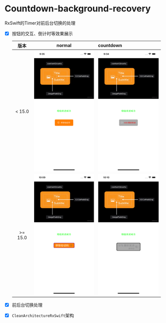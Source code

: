 # Countdown-background-recovery
RxSwift的Timer对前后台切换的处理

- [x] 按钮的交互、倒计时等效果展示

    |   版本    |  normal |  countdown |
    |:---------:|:----:|:---|
    |  < 15.0  |  <img src='https://github.com/ShenYj/ShenYj.github.io/blob/master/markDownAssets/iOS/Common/UIButton/normal_14.0.png?raw=true' height='390' width='210'></img> |  <img src='https://github.com/ShenYj/ShenYj.github.io/blob/master/markDownAssets/iOS/Common/UIButton/countdown_14.0.png?raw=true' height='390' width='210'></img>  |
    |  >= 15.0 |  <img src='https://github.com/ShenYj/ShenYj.github.io/blob/master/markDownAssets/iOS/Common/UIButton/normal_15.0.png?raw=true' height='390' width='210'></img> |  <img src='https://github.com/ShenYj/ShenYj.github.io/blob/master/markDownAssets/iOS/Common/UIButton/countdown_15.0.png?raw=true' height='390' width='210'></img>  |

- [x] 前后台切换处理
- [x] `CleanArchitectureRxSwift`架构
